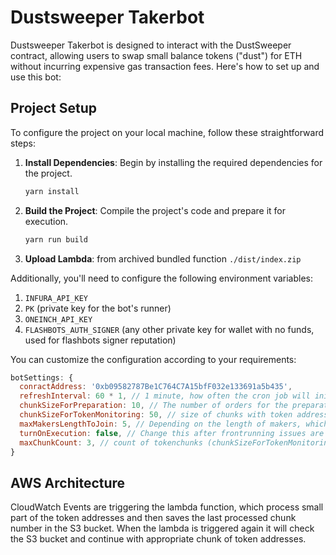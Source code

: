 # Dustsweeper Takerbot

Dustsweeper Takerbot is designed to interact with the DustSweeper contract, allowing users to swap small balance tokens ("dust") for ETH without incurring expensive gas transaction fees. Here's how to set up and use this bot:

## Project Setup

To configure the project on your local machine, follow these straightforward steps:

1. **Install Dependencies**: Begin by installing the required dependencies for the project.

   ```bash
   yarn install
   ```

2. **Build the Project**: Compile the project's code and prepare it for execution.

   ```bash
   yarn run build
   ```

3. **Upload Lambda**: from archived bundled function `./dist/index.zip`

Additionally, you'll need to configure the following environment variables:

1. `INFURA_API_KEY`
2. `PK` (private key for the bot's runner)
3. `ONEINCH_API_KEY`
4. `FLASHBOTS_AUTH_SIGNER` (any other private key for wallet with no funds, used for flashbots signer reputation)

You can customize the configuration according to your requirements:

```javascript
botSettings: {
  conractAddress: '0xb09582787Be1C764C7A15bfF032e133691a5b435',
  refreshInterval: 60 * 1, // 1 minute, how often the cron job will initiate the bot's script
  chunkSizeForPreparation: 10, // The number of orders for the preparation script
  chunkSizeForTokenMonitoring: 50, // size of chunks with token address to monitor and check allowances
  maxMakersLengthToJoin: 5, // Depending on the length of makers, which SC call data should be joined
  turnOnExecution: false, // Change this after frontrunning issues are resolved
  maxChunkCount: 3, // count of tokenchunks (chunkSizeForTokenMonitoring) in one lambda execution
}
```

## AWS Architecture

CloudWatch Events are triggering the lambda function, which process small part of the token addresses and then saves the last processed chunk number in the S3 bucket. When the lambda is triggered again it will check the S3 bucket and continue with appropriate chunk of token addresses.
